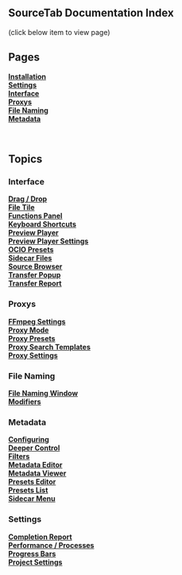 ## **SourceTab Documentation Index**
(click below item to view page)

## **Pages**

[**Installation**](Doc-Installation.md)<br>
[**Settings**](Doc-Settings.md)<br>
[**Interface**](Doc-Interface.md)<br>
[**Proxys**](Doc-Proxys.md)<br>
[**File Naming**](Doc-FileNaming.md)<br>
[**Metadata**](Doc-Metadata.md)<br>

<br>

## **Topics**

### Interface
[**Drag / Drop**](Doc-Interface.md/#drag--drop)<br>
[**File Tile**](Doc-Interface.md/#file-tiles)<br>
[**Functions Panel**](Doc-Interface.md/#functions-panel)<br>
[**Keyboard Shortcuts**](Doc-Interface.md/#keyboard-shortcuts-hotkeys)<br>
[**Preview Player**](Doc-Interface.md/#preview-player)<br>
[**Preview Player Settings**](Doc-Interface.md/#player-settings)<br>
[**OCIO Presets**](Doc-Interface.md/#ocio-presets)<br>
[**Sidecar Files**](Doc-Interface.md/#sidecar-files)<br>
[**Source Browser**](Doc-Interface.md/#source-browser)<br>
[**Transfer Popup**](Doc-Interface.md/#transfer-popup)<br>
[**Transfer Report**](Doc-Interface.md/#transfer-report)<br>

### Proxys
[**FFmpeg Settings**](Doc-Proxys.md/#ffmpeg-settings)<br>
[**Proxy Mode**](Doc-Proxys.md/#proxy-mode)<br>
[**Proxy Presets**](Doc-Proxys.md/#proxy-presets)<br>
[**Proxy Search Templates**](Doc-Proxys.md/#proxy-search-templates)<br>
[**Proxy Settings**](Doc-Proxys.md/#proxy-settings)<br>

### File Naming
[**File Naming Window**](Doc-FileNaming.md/#file-naming-window)<br>
[**Modifiers**](Doc-FileNaming.md/#available-modifiers)<br>

### Metadata
[**Configuring**](Doc-Metadata.md/#configuring)<br>
[**Deeper Control**](Doc-Metadata.md/#deeper-control)<br>
[**Filters**](Doc-Metadata.md/#filters)<br>
[**Metadata Editor**](Doc-Metadata.md/#metadata-editor)<br>
[**Metadata Viewer**](Doc-Metadata.md/#metadata-viewer)<br>
[**Presets Editor**](Doc-Metadata.md/#metadata-preset-editor)<br>
[**Presets List**](Doc-Metadata.md/#presets-list)<br>
[**Sidecar Menu**](Doc-Metadata.md/#sidecar-menu)<br>

### Settings
[**Completion Report**](Doc-Settings.md/#completion--report)<br>
[**Performance / Processes**](Doc-Settings.md/#performance--processes)<br>
[**Progress Bars**](Doc-Settings.md/#progress-bar)<br>
[**Project Settings**](Doc-Settings.md/#sourcetab-project-settings)<br>



